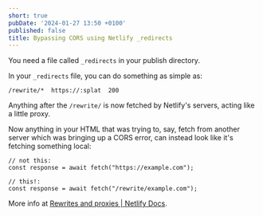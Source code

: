 ```yaml
---
short: true
pubDate: '2024-01-27 13:50 +0100'
published: false
title: Bypassing CORS using Netlify _redirects
---
```

You need a file called `_redirects` in your publish directory.

In your `_redirects` file, you can do something as simple as:
```
/rewrite/*	https://:splat	200
```
Anything after the `/rewrite/` is now fetched by Netlify's servers, acting like a little proxy.

Now anything in your HTML that was trying to, say, fetch from another server which was bringing up a CORS error, can instead look like it's fetching something local:
```
// not this:
const response = await fetch("https://example.com");

// this!:
const response = await fetch("/rewrite/example.com");
```
More info at [Rewrites and proxies | Netlify Docs](https://docs.netlify.com/routing/redirects/rewrites-proxies/).